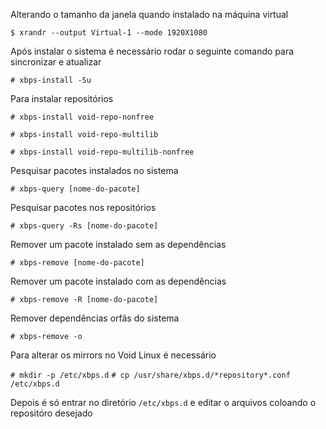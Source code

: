 Alterando o tamanho da janela quando instalado na máquina virtual

`$ xrandr --output Virtual-1 --mode 1920X1080`

Após instalar o sistema é necessário rodar o seguinte 
comando para sincronizar e atualizar

`# xbps-install -Su`

Para instalar repositórios

`# xbps-install void-repo-nonfree`

`# xbps-install void-repo-multilib`

`# xbps-install void-repo-multilib-nonfree`

Pesquisar pacotes instalados no sistema

`# xbps-query [nome-do-pacote]`

Pesquisar pacotes nos repositórios

`# xbps-query -Rs [nome-do-pacote]`

Remover um pacote instalado sem as dependências

`# xbps-remove [nome-do-pacote]`

Remover um pacote instalado com as dependências

`# xbps-remove -R [nome-do-pacote]`

Remover dependências orfãs do sistema

`# xbps-remove -o`

Para alterar os mirrors no Void Linux é necessário

`# mkdir -p /etc/xbps.d`
`# cp /usr/share/xbps.d/*repository*.conf /etc/xbps.d`

Depois é só entrar no diretório `/etc/xbps.d` e editar o arquivos
coloando o repositóro desejado
